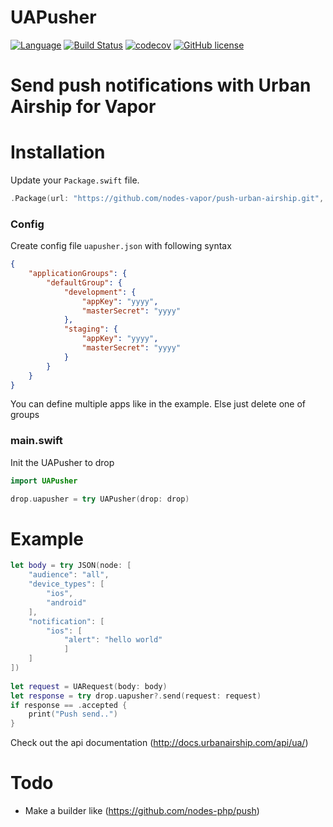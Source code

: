 # UAPusher
[![Language](https://img.shields.io/badge/Swift-3-brightgreen.svg)](http://swift.org)
[![Build Status](https://travis-ci.org/nodes-vapor/push-urban-airship.svg?branch=master)](https://travis-ci.org/nodes-vapor/push-urban-airship)
[![codecov](https://codecov.io/gh/nodes-vapor/push-urban-airship/branch/master/graph/badge.svg)](https://codecov.io/gh/nodes-vapor/push-urban-airship)
[![GitHub license](https://img.shields.io/badge/license-MIT-blue.svg)](https://raw.githubusercontent.com/nodes-vapor/push-urban-airship/master/LICENSE)

# Send push notifications with Urban Airship for Vapor

# Installation
Update your `Package.swift` file.
```swift
.Package(url: "https://github.com/nodes-vapor/push-urban-airship.git", majorVersion: 0, minor: 2)
```

### Config
Create config file `uapusher.json` with following syntax

```json
{
	"applicationGroups": {
		"defaultGroup": {
		    "development": {
		        "appKey": "yyyy",
		        "masterSecret": "yyyy"
		    },
		    "staging": {
		        "appKey": "yyyy",
		        "masterSecret": "yyyy"
		    }
		}
	}
}
```

You can define multiple apps like in the example. Else just delete one of groups

### main.swift 
Init the UAPusher to drop

```swift
import UAPusher

drop.uapusher = try UAPusher(drop: drop)
```

# Example

```swift
let body = try JSON(node: [
	"audience": "all",
	"device_types": [
		"ios",
		"android"
	],
	"notification": [
		"ios": [
			"alert": "hello world"
			]
	]
])
        
let request = UARequest(body: body)
let response = try drop.uapusher?.send(request: request)
if response == .accepted {
	print("Push send..")
}
```
Check out the api documentation (http://docs.urbanairship.com/api/ua/)

# Todo
 - Make a builder like (https://github.com/nodes-php/push)